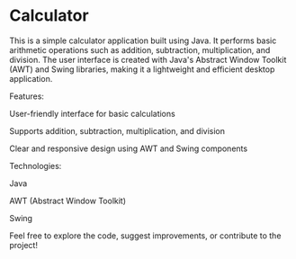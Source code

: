 # Calculator

This is a simple calculator application built using Java. It performs basic arithmetic operations such as addition, subtraction, multiplication, and division. The user interface is created with Java's Abstract Window Toolkit (AWT) and Swing libraries, making it a lightweight and efficient desktop application.

Features:

User-friendly interface for basic calculations

Supports addition, subtraction, multiplication, and division

Clear and responsive design using AWT and Swing components

Technologies:

Java

AWT (Abstract Window Toolkit)

Swing

Feel free to explore the code, suggest improvements, or contribute to the project!


